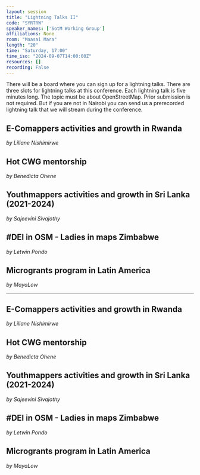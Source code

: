 ```yaml
---
layout: session
title: "Lightning Talks II"
code: "SYRTRW"
speaker_names: ['SotM Working Group']
affiliations: None
room: "Maasai Mara"
length: "20"
time: "Saturday, 17:00"
time_iso: "2024-09-07T14:00:00Z"
resources: []
recording: False
---
```


There will be a board where you can sign up for a lightning talks. There are three slots for lightning talks at this conference. Each lightning talk is five minutes long. The topic must be about OpenStreetMap. Prior submission is not required. But if you are not in Nairobi you can send us a prerecorded lightning talk that we will stream during the conference.

## E-Comappers activities and growth in Rwanda
_by Liliane Nishimirwe_

## Hot CWG mentorship
_by Benedicta Ohene_

## Youthmappers activities and growth in Sri Lanka (2021-2024)
_by Sajeevini Sivajothy_

## #DEI in OSM  - Ladies in maps Zimbabwe
_by Letwin Pondo_

## Microgrants program in Latin America
_by MayaLow_

<hr>

## E-Comappers activities and growth in Rwanda
_by Liliane Nishimirwe_

## Hot CWG mentorship
_by Benedicta Ohene_

## Youthmappers activities and growth in Sri Lanka (2021-2024)
_by Sajeevini Sivajothy_

## #DEI in OSM  - Ladies in maps Zimbabwe
_by Letwin Pondo_

## Microgrants program in Latin America
_by MayaLow_

